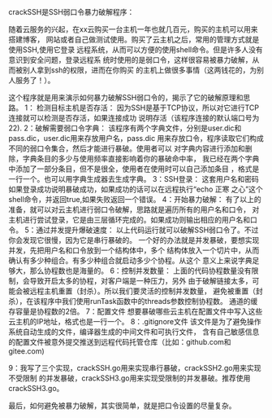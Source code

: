 crackSSH是SSH弱口令暴力破解程序：

随着云服务的兴起，在xx云购买一台主机一年也就几百元，购买的主机可以用来搭建博客，
网站或者自己做测试使用。购买了云主机之后，常用的管理方式就是使用SSH,使用它登录
远程系统，从而可以方便的使用shell命令。但是许多人没有意识到安全问题，登录远程系
统时使用的是弱口令，这样很容易被暴力破解，从而被别人拿到ssh的权限，进而在你购买
的主机上做很多事情（这两钱花的，为别人服务了！）。

这个程序就是用来演示如何暴力破解SSH弱口令的，揭示了它的破解原理和思路。
1： 检测目标主机是否存活：
	因为SSH是基于TCP协议，所以对它进行TCP连接就可以检测是否存活，如果连接成功
	说明存活（该程序连接的默认端口号为22).
2：破解需要弱口令字典：
	该程序有两个字典文件，分别是user.dic和pass.dic，user.dic用来存放用户名，pass.dic
	用来存放口令，程序读取它们构成不同的弱口令集合，然后才能进行暴破。使用者可以
	对字典内容进行添加和删除，字典条目的多少与使用频率直接影响着你的暴破命中率，
	我已经在两个字典中添加了一部分条目，但不是很全，使用者在使用时可以自己添加条目
	，格式是一行一个。也可以用字典生成器去生成字典。
3：SSH登录：
	这套用户名和密码如果登录成功说明暴破成功，如果成功的话可以在远程执行“echo  正寒
	之心”这个shell命令，并返回true,如果失败返回一个错误。
4：开始暴力破解：
	有了以上的准备，就可以对云主机进行弱口令破解，思路就是遍历所有的用户名和口令，
	对主机进行尝试登录，它是由三层循环完成的。如果成功则输出相应的用户名和口令。
5：通过并发提升爆破速度：
	以上代码运行就可以破解SSH弱口令了。不过你会发现它很慢，因为它是串行暴破的。
	一个好的办法就是并发暴破，要想实现并发，先把用户名和口令放到一个结构体中，多个
	结构体放入一个切片中，从而确认有多少种组合。有多少种组合就启动多少个协程。从这个
	意义上来说字典足够大，那么协程数也是海量的。
6：控制并发数量：
	上面的代码协程数量没有限制，会导致开启太多的协程，对客户端是一种压力，另外
	由于破解链接太多，可能会被远程主机重置（封杀）。所以我们要灵活的控制并发数量，
	避免被重置（封杀），在该程序中我们使用runTask函数中的threads参数控制协程数。
	通道的缓存容量是协程数的2倍。
7：配置文件
	想要暴破哪些云主机在配置文件中写入这些云主机的IP地址，格式也是一行一个。
8：.gitignore文件
	该文件是为了避免操作系统自动生成的文件，编译器生成的中间文件和可执行文件，
	含有自己敏感信息的配置文件被意外提交推送到远程代码托管仓库（比如：github.com和
	gitee.com)

9：我写了三个实现，crackSSH.go用来实现串行暴破，crackSSH2.go用来实现不受限制
	的并发暴破，crackSSH3.go用来实现受限制的并发暴破。推荐使用crackSSH3.go。

最后，如何避免被暴力破解，其实很简单，就是把口令设置的尽量复杂。
	
	
	
	
	
	
	
	
	
	